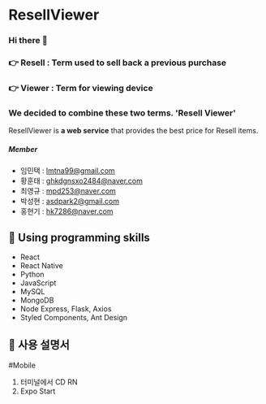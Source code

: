 # ResellViewer
### Hi there 👋
### :point_right: Resell : Term used to sell back a previous purchase
### :point_right: Viewer : Term for viewing device
### We decided to combine these two terms. 'Resell Viewer'
ResellViewer is
__a web service__
that provides the best price for Resell items.
##### Member
* 임민택 : lmtna99@gmail.com
* 황훈태 : ghkdgnsxo2484@naver.com
* 최영규 : mpd253@naver.com
* 박성현 : asdpark2@gmail.com
* 홍현기 : hk7286@naver.com

## :wrench: Using programming skills
* React
* React Native
* Python
* JavaScript
* MySQL
* MongoDB
* Node Express, Flask, Axios
* Styled Components, Ant Design

## :wrench: 사용 설명서
#Mobile
1. 터미널에서 CD RN
2. Expo Start
